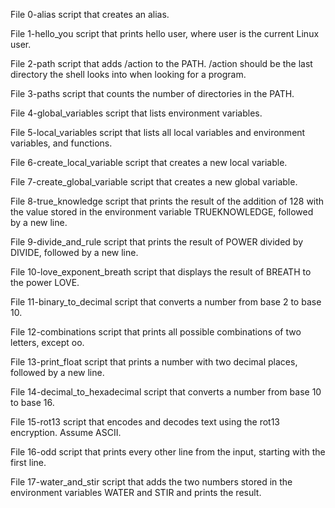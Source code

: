 File 0-alias script that creates an alias.

File 1-hello_you script that prints hello user, where user is the current Linux user.

File 2-path script that adds /action to the PATH. /action should be the last directory the shell looks into when looking for a program.

File 3-paths script that counts the number of directories in the PATH.

File 4-global_variables script that lists environment variables.

File 5-local_variables script that lists all local variables and environment variables, and functions.

File 6-create_local_variable script that creates a new local variable.

File 7-create_global_variable script that creates a new global variable.

File 8-true_knowledge script that prints the result of the addition of 128 with the value stored in the environment variable TRUEKNOWLEDGE, followed by a new line.

File 9-divide_and_rule script that prints the result of POWER divided by DIVIDE, followed by a new line.

File 10-love_exponent_breath script that displays the result of BREATH to the power LOVE.

File 11-binary_to_decimal script that converts a number from base 2 to base 10.

File 12-combinations script that prints all possible combinations of two letters, except oo.

File 13-print_float script that prints a number with two decimal places, followed by a new line.

File 14-decimal_to_hexadecimal script that converts a number from base 10 to base 16.

File 15-rot13 script that encodes and decodes text using the rot13 encryption. Assume ASCII.

File 16-odd script that prints every other line from the input, starting with the first line.

File 17-water_and_stir script that adds the two numbers stored in the environment variables WATER and STIR and prints the result.
